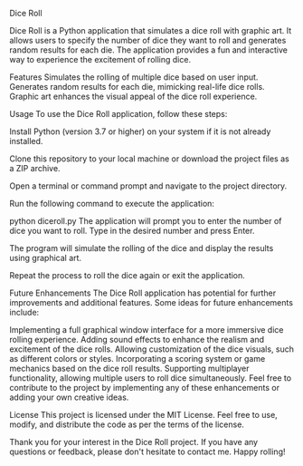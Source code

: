 Dice Roll


Dice Roll is a Python application that simulates a dice roll with graphic art. It allows users to specify the number of dice they want to roll and generates random results for each die. The application provides a fun and interactive way to experience the excitement of rolling dice.

Features
Simulates the rolling of multiple dice based on user input.
Generates random results for each die, mimicking real-life dice rolls.
Graphic art enhances the visual appeal of the dice roll experience.

Usage
To use the Dice Roll application, follow these steps:

Install Python (version 3.7 or higher) on your system if it is not already installed.

Clone this repository to your local machine or download the project files as a ZIP archive.

Open a terminal or command prompt and navigate to the project directory.

Run the following command to execute the application:

python diceroll.py
The application will prompt you to enter the number of dice you want to roll. Type in the desired number and press Enter.

The program will simulate the rolling of the dice and display the results using graphical art.

Repeat the process to roll the dice again or exit the application.

Future Enhancements
The Dice Roll application has potential for further improvements and additional features. Some ideas for future enhancements include:

Implementing a full graphical window interface for a more immersive dice rolling experience.
Adding sound effects to enhance the realism and excitement of the dice rolls.
Allowing customization of the dice visuals, such as different colors or styles.
Incorporating a scoring system or game mechanics based on the dice roll results.
Supporting multiplayer functionality, allowing multiple users to roll dice simultaneously.
Feel free to contribute to the project by implementing any of these enhancements or adding your own creative ideas.

License
This project is licensed under the MIT License. Feel free to use, modify, and distribute the code as per the terms of the license.

Thank you for your interest in the Dice Roll project. If you have any questions or feedback, please don't hesitate to contact me. Happy rolling!
